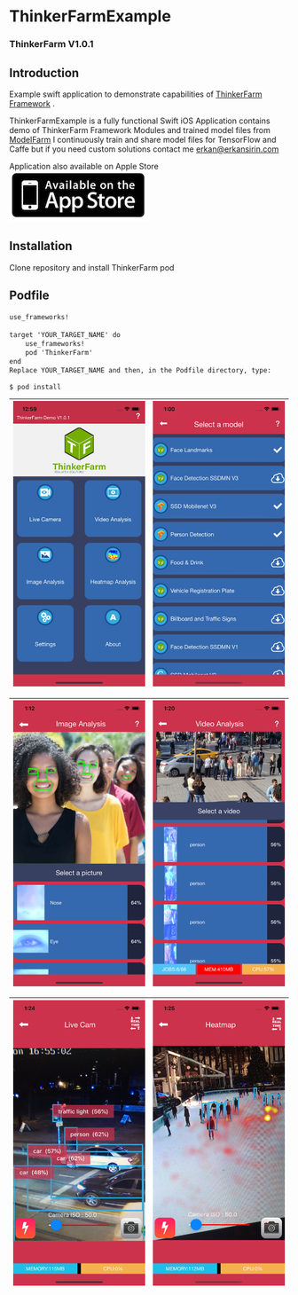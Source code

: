 # ThinkerFarmExample


### ThinkerFarm V1.0.1

## Introduction  
Example swift application to demonstrate capabilities of [ThinkerFarm Framework](https://github.com/erkansirin/ThinkerFarm) .  

ThinkerFarmExample is a fully functional Swift iOS Application contains demo of ThinkerFarm Framework Modules and trained model files from [ModelFarm](https://github.com/erkansirin/ModelFarm) I continuously train and share model files for TensorFlow and Caffe but if you need custom solutions contact me erkan@erkansirin.com

Application also available on Apple Store 
[![ThinkerFarm](https://github.com/erkansirin/ThinkerFarmExample/raw/master/images/applestoreicon.png)](https://apps.apple.com/us/app/thinkerfarm/id1488192528)

## Installation
Clone repository and install ThinkerFarm pod

## Podfile    
```
use_frameworks!  

target 'YOUR_TARGET_NAME' do  
    use_frameworks!  
    pod 'ThinkerFarm'
end  
Replace YOUR_TARGET_NAME and then, in the Podfile directory, type:  
```
```
$ pod install  
```


| ![ThinkerFarm Example](https://github.com/erkansirin/ThinkerFarmExample/raw/master/images/thinkerfarmExample1.jpg)   | ![ThinkerFarm Example](https://github.com/erkansirin/ThinkerFarmExample/raw/master/images/thinkerfarmExample2.jpg)  |
| ------------ | :--------------: |



| ![ThinkerFarm Example](https://github.com/erkansirin/ThinkerFarmExample/raw/master/images/thinkerfarmExample3.jpg)  | ![ThinkerFarm Example](https://github.com/erkansirin/ThinkerFarmExample/raw/master/images/thinkerfarmExample4.jpg)  |
| :--------------: | :-------------: |


| ![ThinkerFarm Example](https://github.com/erkansirin/ThinkerFarmExample/raw/master/images/thinkerfarmExample5.jpg)  | ![ThinkerFarm Example](https://github.com/erkansirin/ThinkerFarmExample/raw/master/images/thinkerfarmExample6.jpg)  |
| :--------------: | :-------------: |
